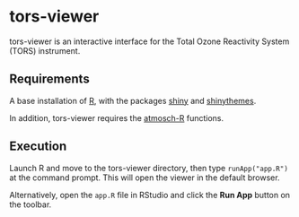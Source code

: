 tors-viewer
===========

tors-viewer is an interactive interface for the Total Ozone Reactivity
System (TORS) instrument.

Requirements
------------

A base installation of [R](http://www.r-project.org/), with the
packages [shiny](https://cran.r-project.org/web/packages/shiny/) and
[shinythemes](https://cran.r-project.org/web/packages/shinythemes/).

In addition, tors-viewer requires the
[atmosch-R](https://github.com/rs028/atmosch-R/) functions.

Execution
---------

Launch R and move to the tors-viewer directory, then type
`runApp("app.R")` at the command prompt. This will open the viewer in
the default browser.

Alternatively, open the `app.R` file in RStudio and click the **Run App**
button on the toolbar.
